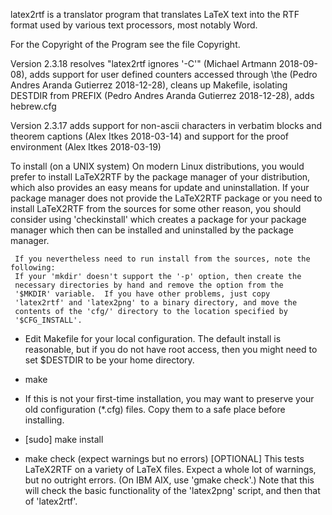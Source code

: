 latex2rtf is a translator program that translates LaTeX text into the
RTF format used by various text processors, most notably Word.

For the Copyright of the Program see the file Copyright.

Version 2.3.18 resolves "latex2rtf ignores '-C'" 
   (Michael Artmann 2018-09-08),
adds support for user defined counters accessed through 
   \the<counter> (Pedro Andres Aranda Gutierrez 2018-12-28),
cleans up Makefile, isolating DESTDIR from PREFIX 
   (Pedro Andres Aranda Gutierrez 2018-12-28),
adds hebrew.cfg

Version 2.3.17 adds support for non-ascii characters in verbatim blocks
and theorem captions (Alex Itkes 2018-03-14) 
and support for the proof environment  (Alex Itkes 2018-03-19)

To install (on a UNIX system)
     On modern Linux distributions, you would prefer to install
     LaTeX2RTF by the package manager of your distribution, which also
     provides an easy means for update and uninstallation.
     If your package manager does not provide the LaTeX2RTF package or
     you need to install LaTeX2RTF from the sources for some other
     reason, you should consider using 'checkinstall' which creates a
     package for your package manager which then can be installed and
     uninstalled by the package manager.

     If you nevertheless need to run install from the sources, note the following:
     If your 'mkdir' doesn't support the '-p' option, then create the
     necessary directories by hand and remove the option from the
     '$MKDIR' variable.  If you have other problems, just copy
     'latex2rtf' and 'latex2png' to a binary directory, and move the
     contents of the 'cfg/' directory to the location specified by
     '$CFG_INSTALL'.

- Edit Makefile for your local configuration.  The default install
  is reasonable, but if you do not have root access, then you might
  need to set $DESTDIR to be your home directory.
- make
- If this is not your first-time installation, you may want to preserve
  your old configuration (*.cfg) files. Copy them to a safe place before
  installing.
- [sudo] make install

- make check   (expect warnings but no errors)
     [OPTIONAL] This tests LaTeX2RTF on a variety of LaTeX files.
     Expect a whole lot of warnings, but no outright errors.  (On IBM
     AIX, use 'gmake check'.)  Note that this will check the basic
     functionality of the 'latex2png' script, and then that of
     'latex2rtf'.
